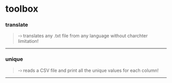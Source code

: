 # toolbox


### translate
> -› translates any .txt file from any language without charchter limitation!
---
### unique
>  -› reads a CSV file and print all the unique values for each column!
---
